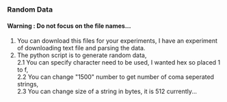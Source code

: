 ### Random Data

#### Warning : Do not focus on the file names...

1. You can download this files for your experiments, I have an experiment of downloading text file and parsing the data.
2. The python script is to generate random data,  
   2.1 You can specify character need to be used, I wanted hex so placed 1 to f,  
   2.2 You can change "1500" number to get number of coma seperated strings,  
   2.3 You can change size of a string in bytes, it is 512 currently...

